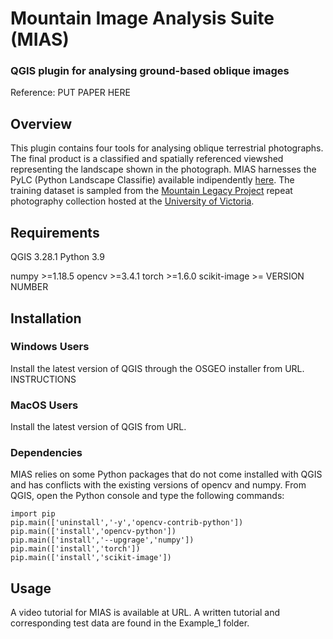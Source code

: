 # Mountain Image Analysis Suite (MIAS)
### QGIS plugin for analysing ground-based oblique images 

Reference: PUT PAPER HERE

## Overview
This plugin contains four tools for analysing oblique terrestrial photographs. The final product is a classified and spatially referenced viewshed representing the landscape shown in the photograph. MIAS harnesses the PyLC (Python Landscape Classifie) available indipendently [here](https://github.com/scrose/pylc). The training dataset is sampled from the [Mountain Legacy Project](https://mountainlegacy.ca) repeat photography collection hosted at the [University of Victoria](https://www.uvic.ca).

## Requirements
QGIS 3.28.1
Python 3.9

numpy >=1.18.5
opencv >=3.4.1
torch >=1.6.0
scikit-image >= VERSION NUMBER

## Installation

### Windows Users
Install the latest version of QGIS through the OSGEO installer from URL. INSTRUCTIONS

### MacOS Users
Install the latest version of QGIS from URL.

### Dependencies
MIAS relies on some Python packages that do not come installed with QGIS and has conflicts with the existing versions of opencv and numpy. From QGIS, open the Python console and type the following commands:
```
import pip
pip.main(['uninstall','-y','opencv-contrib-python'])
pip.main(['install','opencv-python'])
pip.main(['install','--upgrage','numpy'])
pip.main(['install','torch'])
pip.main(['install','scikit-image'])
```

## Usage
A video tutorial for MIAS is available at URL.
A written tutorial and corresponding test data are found in the Example_1 folder.


